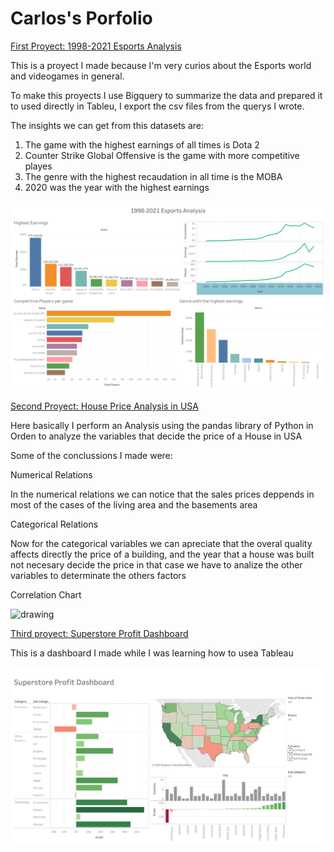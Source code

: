 # Carlos's Porfolio

[First Proyect: 1998-2021 Esports Analysis](https://github.com/ByCarlox/Esport-Analysis-1998-2021)

This is a proyect I made because I'm very curios about the Esports world and videogames in general.

To make this proyects I use Bigquery to summarize the data and prepared it to used directly in Tableu, I export the csv files from the querys I wrote.

The insights we can get from this datasets are:
1. The game with the highest earnings of all times is Dota 2
2. Counter Strike Global Offensive is the game with more competitive playes
3. The genre with the highest recaudation in all time is the MOBA
4. 2020 was the year with the highest earnings

<img src="Images/Esports.png" alt="drawing" width="1000"/>


[Second Proyect: House Price Analysis in USA](https://github.com/ByCarlox/House_Data_Analysis/blob/main/House_Data_Analysis.ipynb)

Here basically I perform an Analysis using the pandas library of Python in Orden to analyze the variables that decide the price of a House in USA

Some of the conclussions I made were:

Numerical Relations

In the numerical relations we can notice that the sales prices deppends in most of the cases of the living area and the basements area

Categorical Relations

Now for the categorical variables we can apreciate that the overal quality affects directly the price of a building, and the year that a house was built not necesary decide the price in that case we have to analize the other variables to determinate the others factors

Correlation Chart 

<img src="Images/corrchart.jpeg" alt="drawing" width="1000"/>


[Third proyect: Superstore Profit Dashboard](https://public.tableau.com/app/profile/carlos1863/viz/SuperstoreProfitDashboard_16655467540010/Dashboard1)

This is a dashboard I made while I was learning how to usea Tableau

<img src="Images/Superstore.png" alt="drawing" width="1000"/>     
